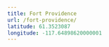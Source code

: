 ```yaml
---
title: Fort Providence
url: /fort-providence/
latitude: 61.3523087
longitude: -117.64898620000001
---
```

